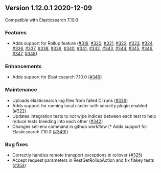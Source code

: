 ## Version 1.12.0.1 2020-12-09

Compatible with Elasticsearch 7.10.0

### Features

* Adds support for Rollup feature ([#319](https://github.com/opendistro-for-elasticsearch/index-management/pull/319), [#320](https://github.com/opendistro-for-elasticsearch/index-management/pull/320), [#321](https://github.com/opendistro-for-elasticsearch/index-management/pull/321), [#322](https://github.com/opendistro-for-elasticsearch/index-management/pull/322), [#323](https://github.com/opendistro-for-elasticsearch/index-management/pull/323), [#324](https://github.com/opendistro-for-elasticsearch/index-management/pull/324), [#336](https://github.com/opendistro-for-elasticsearch/index-management/pull/336), [#337](https://github.com/opendistro-for-elasticsearch/index-management/pull/337), [#338](https://github.com/opendistro-for-elasticsearch/index-management/pull/338), [#339](https://github.com/opendistro-for-elasticsearch/index-management/pull/339), [#340](https://github.com/opendistro-for-elasticsearch/index-management/pull/340), [#341](https://github.com/opendistro-for-elasticsearch/index-management/pull/341), [#342](https://github.com/opendistro-for-elasticsearch/index-management/pull/342), [#343](https://github.com/opendistro-for-elasticsearch/index-management/pull/343), [#344](https://github.com/opendistro-for-elasticsearch/index-management/pull/344), [#345](https://github.com/opendistro-for-elasticsearch/index-management/pull/345), [#346](https://github.com/opendistro-for-elasticsearch/index-management/pull/346), [#347](https://github.com/opendistro-for-elasticsearch/index-management/pull/347), [#348](https://github.com/opendistro-for-elasticsearch/index-management/pull/348))

### Enhancements

* Adds support for Elasticsearch 7.10.0 ([#349](https://github.com/opendistro-for-elasticsearch/index-management/pull/349))

### Maintenance

* Uploads elasticsearch.log files from failed CI runs ([#336](https://github.com/opendistro-for-elasticsearch/index-management/pull/336))
* Adds support for running local cluster with security plugin enabled ([#322](https://github.com/opendistro-for-elasticsearch/index-management/pull/322))
* Updates integration tests to not wipe indices between each test to help reduce tests bleeding into each other ([#342](https://github.com/opendistro-for-elasticsearch/index-management/pull/342))
* Changes set-env command in github workflow (* Adds support for Elasticsearch 7.10.0 ([#349](https://github.com/opendistro-for-elasticsearch/index-management/pull/349)))

### Bug fixes

* Correctly handles remote transport exceptions in rollover ([#325](https://github.com/opendistro-for-elasticsearch/index-management/pull/325))
* Accept request parameters in RestGetRollupAction and fix flakey tests ([#353](https://github.com/opendistro-for-elasticsearch/index-management/pull/353))